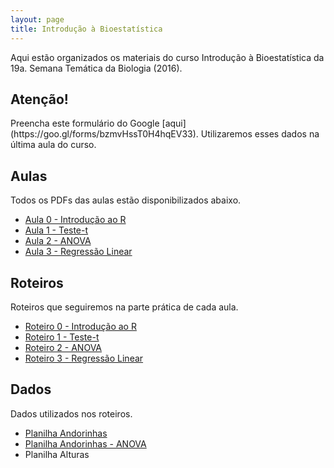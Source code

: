 ```yaml
---
layout: page
title: Introdução à Bioestatística
---
```


<p class="message">
  Aqui estão organizados os materiais do curso Introdução à Bioestatística da 19a. Semana Temática da Biologia (2016).
</p>

<h2>Atenção!</h2>
Preencha este formulário do Google [aqui](https://goo.gl/forms/bzmvHssT0H4hqEV33). Utilizaremos esses dados na última aula do curso.

<h2>Aulas</h2>
Todos os PDFs das aulas estão disponibilizados abaixo.

- [Aula 0 - Introdução ao R](https://github.com/mufernando/bioestat/blob/master/2016_2/aulas/aula0.pdf)
- [Aula 1 - Teste-t](https://github.com/mufernando/bioestat/blob/master/2016_2/aulas/aula1.pdf)
- [Aula 2 - ANOVA](https://github.com/mufernando/bioestat/blob/master/2016_2/aulas/aula2.pdf)
- [Aula 3 - Regressão Linear](https://github.com/mufernando/bioestat/blob/master/2016_2/aulas/aula3.pdf)

<h2>Roteiros</h2>
Roteiros que seguiremos na parte prática de cada aula.

- [Roteiro 0 - Introdução ao R](https://github.com/mufernando/bioestat/blob/master/2016_2/praticas/intro_R.R)
- [Roteiro 1 - Teste-t](http://htmlpreview.github.io/?https://github.com/mufernando/bioestat/blob/master/2016_2/praticas/testet.html)
- [Roteiro 2 - ANOVA](https://github.com/mufernando/bioestat/blob/master/2016_2/praticas/anova.R)
- [Roteiro 3 - Regressão Linear](http://htmlpreview.github.io/?https://github.com/mufernando/bioestat/blob/master/2016_2/praticas/reglinear.html)

<h2>Dados</h2>
Dados utilizados nos roteiros.

- [Planilha Andorinhas](https://github.com/mufernando/bioestat/blob/master/2016_2/dados/andorinhas.csv)
- [Planilha Andorinhas - ANOVA](https://github.com/mufernando/bioestat/blob/master/2016_2/dados/andorinhas_anova.csv)
- Planilha Alturas
